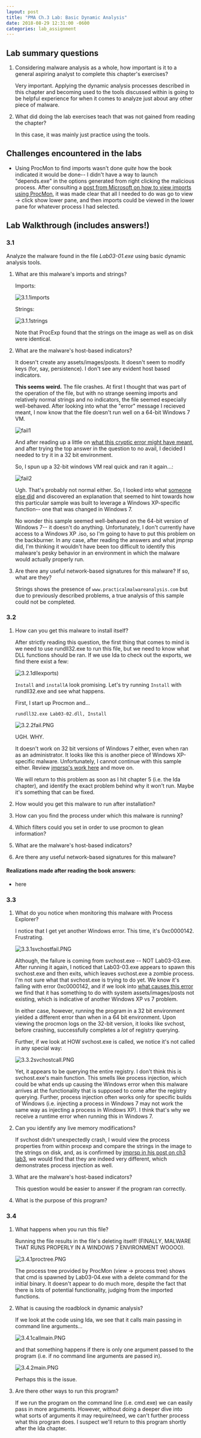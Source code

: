 ```yaml
---
layout: post
title: "PMA Ch.3 Lab: Basic Dynamic Analysis"
date: 2018-08-29 12:31:00 -0600
categories: lab_assignment 
---
```



## Lab summary questions
1. Considering malware analysis as a whole, how important is it to a general aspiring analyst to complete this chapter's exercises?

	Very important. Applying the dynamic analysis processes described in this chapter and becoming used to the tools discussed within is going to be helpful experience for when it comes to analyze just about any other piece of malware. 

2. What did doing the lab exercises teach that was not gained from reading the chapter?

	In this case, it was mainly just practice using the tools. 

## Challenges encountered in the labs

* Using ProcMon to find imports wasn't done *quite* how the book indicated it would be done-- I didn't have a way to launch "depends.exe" in the options generated from right clicking the malicious process. After consulting a [post from Microsoft on how to view imports using ProcMon](https://support.microsoft.com/en-us/help/970920/using-process-explorer-to-list-dlls-running-under-the-outlook-exe-proc), it was made clear that all I needed to do was go to view -> click show lower pane, and then imports could be viewed in the lower pane for whatever process I had selected. 



## Lab Walkthrough (includes answers!)

### 3.1 
Analyze the malware found in the file *Lab03-01.exe* using basic dynamic analysis tools.


1. What are this malware's imports and strings?

	Imports: 

	![3.1.1imports](/assets/images/posts/ch3_sc2/3.1.1imports.PNG "imports")

	Strings:

	![3.1.1strings](/assets/images/posts/ch3_sc2/3.1.1strings.PNG "strings")
	
	Note that ProcExp found that the strings on the image as well as on disk were identical. 


2. What are the malware's host-based indicators?

	It doesn't create any assets/images/posts. It doesn't seem to modify keys (for, say, persistence). I don't see any evident host based indicators. 

	**This seems weird.** The file crashes. At first I thought that was part of the operation of the file, but with no strange seeming imports and relatively normal strings and no indicators, the file seemed especially well-behaved. After looking into what the "error" message I recieved meant, I now know that the file doesn't run well on a 64-bit Windows 7 VM.

	![fail1](/assets/images/posts/ch3_sc2/3.1.2fail1.PNG "64-bit Windows 7 runtime error")

	And after reading up a little on [what this cryptic error might have meant](https://superuser.com/questions/610495/the-application-was-unable-to-start-correctly-0xc0000018-windows-8-x64), and after trying the top answer in the question to no avail, I decided I needed to try it in a 32 bit environment. 

	So, I spun up a 32-bit windows VM real quick and ran it again...:

	![fail2](/assets/images/posts/ch3_sc2/3.1.2fail2.PNG "32-bit Windows 7 runtime error")

	Ugh. That's probably not normal either. So, I looked into what [someone else did](https://jmprsp.wordpress.com/2016/01/28/practical-malware-analysis-basic-dynamic-techniques-lab-3-01/) and discovered an explanation that seemed to hint towards how this particular sample was built to leverage a Windows XP-specific function-- one that was changed in Windows 7. 

	No wonder this sample seemed well-behaved on the 64-bit version of Windows 7-- it doesn't do anything. Unfortunately, I don't currently have access to a Windows XP .iso, so I'm going to have to put this problem on the backburner. In any case, after reading the answers and what jmprsp did, I'm thinking it wouldn't have been too difficult to identify this malware's pesky behavior in an environment in which the malware would actually properly run. 

3. Are there any useful network-based signatures for this malware? If so, what are they?

	Strings shows the presence of ```www.practicalmalwareanalysis.com``` but due to previously described problems, a true analysis of this sample could not be completed. 


### 3.2

1. How can you get this malware to install itself?

	After strictly reading this question, the first thing that comes to mind is we need to use rundll32.exe to run this file, but we need to know what DLL functions should be ran. If we use Ida to check out the exports, we find there exist a few:

	![3.2.1dllexports](/assets/images/posts/ch3_sc2/3.2.1dllexports.PNG))

	``Install`` and ``installA`` look promising. Let's try running ``Install`` with rundll32.exe and see what happens. 

	First, I start up Procmon and...

	``rundll32.exe Lab03-02.dll, Install``

	![3.2.2fail.PNG](/assets/images/posts/ch3_sc2/3.2.2fail.PNG)

	UGH. WHY. 

	It doesn't work on 32 bit versions of Windows 7 either, even when ran as an administrator. It looks like this is another piece of Windows XP-specific malware. Unfortunately, I cannot continue with this sample either. Review [jmprsp's work here](https://jmprsp.wordpress.com/2016/01/31/practical-malware-analysis-basic-dynamic-techniques-lab-3-02/) and move on. 

	We will return to this problem as soon as I hit chapter 5 (i.e. the Ida chapter), and identify the exact problem behind why it won't run. Maybe it's something that can be fixed.


2. How would you get this malware to run after installation?

3. How can you find the process under which this malware is running?

4. Which filters could you set in order to use procmon to glean information?

5. What are the malware's host-based indicators?

6. Are there any useful network-based signatures for this malware?

#### Realizations made after reading the book answers:

* here

### 3.3 

1. What do you notice when monitoring this malware with Process Explorer?

	I notice that I get yet another Windows error. This time, it's 0xc0000142. Frustrating.

	![3.3.1svchostfail.PNG](/assets/images/posts/ch3_sc2/3.3.1svchostfail.PNG)

	Although, the failure is coming from svchost.exe -- NOT Lab03-03.exe. After running it again, I noticed that Lab03-03.exe appears to spawn this svchost.exe and then exits, which leaves svchost.exe a zombie process. I'm not sure what that svchost.exe is trying to do yet. We know it's failing with error 0xc0000142, and if we look into [what causes this error](https://answers.microsoft.com/en-us/windows/forum/windows_10-performance-winpc/error-0xc0000142/3da27a75-178c-4de5-b43c-c538e6005540) we find that it has something to do with system assets/images/posts not existing, which is indicative of another Windows XP vs 7 problem. 

	In either case, however, running the program in a 32 bit environment yielded a different error than when in a 64 bit environment. Upon viewing the procmon logs on the 32-bit version, it looks like svchost, before crashing, successfully completes a *lot* of registry querying. 

	Further, if we look at HOW svchost.exe is called, we notice it's not called in any special way:

	![3.3.2svchostcall.PNG](/assets/images/posts/ch3_sc2/3.3.2svchostcall.PNG)

	Yet, it appears to be querying the entire registry. I don't think this is svchost.exe's main function. This smells like process injection, which could be what ends up causing the Windows error when this malware arrives at the functionality that is supposed to come after the registry querying. Further, process injection often works only for specific builds of Windows (i.e. injecting a process in Windows 7 may not work the same way as injecting a process in Windows XP). I think that's why we receive a runtime error when running this in Windows 7. 



2. Can you identify any live memory modifications?

	If svchost didn't unexpectedly crash, I would view the process properties from within procexp and compare the strings in the image to the strings on disk, and, as is confirmed by [jmprsp in his post on ch3 lab3](https://jmprsp.wordpress.com/2016/01/31/practical-malware-analysis-basic-dynamic-techniques-lab-3-03/), we would find that they are indeed very different, which demonstrates process injection as well. 

3. What are the malware's host-based indicators?

	This question would be easier to answer if the program ran correctly. 

4. What is the purpose of this program?


### 3.4 



1. What happens when you run this file?

	Running the file results in the file's deleting itself!  (FINALLY, MALWARE THAT RUNS PROPERLY IN A WINDOWS 7 ENVIRONMENT WOOOO).

	![3.4.1proctree.PNG](/assets/images/posts/ch3_sc2/3.4.1proctree.PNG)

	The process tree provided by ProcMon (view -> process tree) shows that cmd is spawned by Lab03-04.exe with a delete command for the initial binary. It doesn't appear to do much more, despite the fact that there is lots of potential functionality, judging from the imported functions. 

2. What is causing the roadblock in dynamic analysis?

	If we look at the code using Ida, we see that it calls main passing in command line arguments...

	![3.4.1callmain.PNG](/assets/images/posts/ch3_sc2/3.4.1callmain.PNG)

	and that something happens if there is only one argument passed to the program (i.e. if no command line arguments are passed in). 

	![3.4.2main.PNG](/assets/images/posts/ch3_sc2/3.4.2main.PNG)

	Perhaps this is the issue.

3. Are there other ways to run this program?

	If we run the program on the command line (i.e. cmd.exe) we can easily pass in more arguments. However, without doing a deeper dive into what sorts of arguments it may require/need, we can't further process what this program does. I suspect we'll return to this program shortly after the Ida chapter. 







